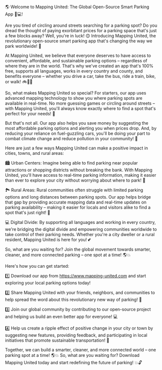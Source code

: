 🌎 Welcome to Mapping United: The Global Open-Source Smart Parking App 🚗💻!

Are you tired of circling around streets searching for a parking spot? Do you dread the thought of paying exorbitant prices for a parking space that's just a few blocks away? Well, you're in luck! 😊 Introducing Mapping United, the revolutionary open-source smart parking app that's changing the way we park worldwide! 🌟

At Mapping United, we believe that everyone deserves to have access to convenient, affordable, and sustainable parking options – regardless of where they are in the world. That's why we've created an app that's 100% free, supports all languages, works in every country and county, and benefits everyone – whether you drive a car, take the bus, ride a train, bike, or walk! 🚲🚌🚂

So, what makes Mapping United so special? For starters, our app uses advanced mapping technology to show you where parking spots are available in real-time. No more guessing games or circling around streets – with Mapping United, you'll always know exactly where to find a spot that's perfect for your needs! 📍

But that's not all. Our app also helps you save money by suggesting the most affordable parking options and alerting you when prices drop. And, by reducing your reliance on fuel-guzzling cars, you'll be doing your part to combat climate change and reduce pollution in your community! 🌟

Here are just a few ways Mapping United can make a positive impact in cities, towns, and rural areas:

🏙️ Urban Centers: Imagine being able to find parking near popular attractions or shopping districts without breaking the bank. With Mapping United, you'll have access to real-time parking information, making it easier than ever to explore your city without worrying about where to park! 🚗

🏞️ Rural Areas: Rural communities often struggle with limited parking options and long distances between parking spots. Our app helps bridge that gap by providing accurate mapping data and real-time updates on parking availability – making it easier for locals and visitors alike to find a spot that's just right! 🌄

💻 Digital Divide: By supporting all languages and working in every country, we're bridging the digital divide and empowering communities worldwide to take control of their parking needs. Whether you're a city dweller or a rural resident, Mapping United is here for you! 💕

So, what are you waiting for? Join the global movement towards smarter, cleaner, and more connected parking – one spot at a time! 🌎💥

Here's how you can get started:

1️⃣ Download our app from https://www.mapping-united.com and start exploring your local parking options today!

2️⃣ Share Mapping United with your friends, neighbors, and communities to help spread the word about this revolutionary new way of parking! 📱

3️⃣ Join our global community by contributing to our open-source project and helping us build an even better app for everyone! 💻

4️⃣ Help us create a ripple effect of positive change in your city or town by suggesting new features, providing feedback, and participating in local initiatives that promote sustainable transportation! 🚂

Together, we can build a smarter, cleaner, and more connected world – one parking spot at a time! 🌎💥 So, what are you waiting for? Download Mapping United today and start redefining the future of parking! 💥🔓